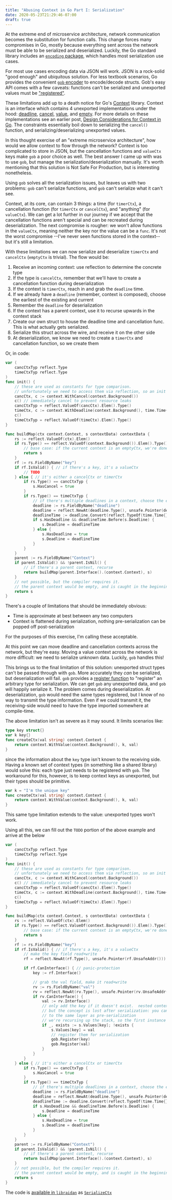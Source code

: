```yaml
---
title: "Abusing Context in Go Part I: Serialization"
date: 2020-05-23T21:29:46-07:00
draft: true
---
```


At the extreme end of microservice architecture, network communication becomes the substitution for function calls.
This change forces many compromises in Go, mostly because everything sent across the network must be able to be serialized and deserialized.
Luckily, the Go standard library includes an [`encoding` package][encoding package], which handles most serialization use cases.

For most use cases encoding data via JSON will work. JSON is a rock-solid "good enough" and ubiquitous solution. 
For less textbook scenarios, Go provides the convenient [`gob` encoder][gob source] to encode/decode structs. 
Gob's easy API comes with a few caveats: functions can't be serialized and unexported values must be ["registered"][gob register].

These limitations add up to a death notice for Go's [Context][go context package] library. 
Context is an interface which contains 4 unexported implementations under the hood: [deadline][timer ctx], [cancel][cancel ctx], [value][value ctx], and [empty][empty ctx]. 
For more details on these implementations see an earlier post, [Design Considerations for Context in Go](/posts/context-in-go/). 
The constraints essentially boil down to serializing the `cancel()` function, and serializing/deserializing unexported values.

In this thought exercise of an "extreme microservice architecture", how would we allow context to flow through the network? 
Context is too complicated to store in JSON, but the cancellation functions and `valueCtx` keys make `gob` a poor choice as well. 
The best answer I came up with was to use `gob`, but manage the serialization/deserialization manually. 
It's worth mentioning that this solution is Not Safe For Production, but is interesting nonetheless.

Using `gob` solves all the serialization issues, but leaves us with two problems: `gob` can't serialize functions, and `gob` can't serialize what it can't see.

Context, at its core, can contain 3 things: a time (for `timerCtx`), a cancellation function (for `timerCtx` or `cancelCtx`), and "anything" (for `valueCtx`). 
We can get a lot further in our journey if we accept that the cancellation functions aren't special and can be recreated during deserialization. 
The next compromise is rougher: we won't allow functions in the `valueCtx`, meaning neither the key nor the value can be a `func`. 
It's not the worst compromise --I've never seen functions stored in the context-- but it's still a limitation.

With these limitations we can now serialize and deserialize `timerCtx` and `cancelCtx` (`emptyCtx` is trivial). 
The flow would be: 
 1. Receive an incoming context: use reflection to determine the concrete type
 1. If the type is `cancelCtx`, remember that we'll have to create a cancellation function during deserialization
 1. If the context is `timerCtx`, reach in and grab the `deadline` time.
 1. If we already have a `deadline` (remember, context is composed), choose the earliest of the existing and current
 1. Remember the `deadline` for deserialization
 1. If the context has a parent context, use it to recurse upwards in the context stack
 1. Create our own struct to house the deadline time and cancellation func.  This is what actually gets serialized.
 1. Serialize this struct across the wire, and receive it on the other side
 1. At deserialization, we know we need to create a `timerCtx` and cancellation function, so we create them

Or, in code:
```go
var (
	cancCtxTyp reflect.Type
	timeCtxTyp reflect.Type
)
func init() {
	// these are used as constants for type comparison.
	// unfortunately we need to access them via reflection, so an init function is required
	cancCtx, c := context.WithCancel(context.Background())
	c() // immediately cancel to prevent resource leaks
	cancCtxTyp = reflect.ValueOf(cancCtx).Elem().Type()
	timeCtx, c := context.WithDeadline(context.Background(), time.Time{})
	c()
	timeCtxTyp = reflect.ValueOf(timeCtx).Elem().Type()
}

func buildMap(ctx context.Context, s contextData) contextData {
	rs := reflect.ValueOf(ctx).Elem()
	if rs.Type() == reflect.ValueOf(context.Background()).Elem().Type() {
		// base case: if the current context is an emptyCtx, we're done.
		return s
	}
	rf := rs.FieldByName("key")
	if rf.IsValid() { // if there's a key, it's a valueCtx
		// TODO
	} else { // it's either a cancelCtx or timerCtx
		if rs.Type() == cancCtxTyp {
			s.HasCancel = true
		}
		if rs.Type() == timeCtxTyp {
			// if there's multiple deadlines in a context, choose the earliest
			deadline := rs.FieldByName("deadline")
			deadline = reflect.NewAt(deadline.Type(), unsafe.Pointer(deadline.UnsafeAddr())).Elem()
			deadlineTime := deadline.Convert(reflect.TypeOf(time.Time{})).Interface().(time.Time)
			if s.HasDeadline && deadlineTime.Before(s.Deadline) {
				s.Deadline = deadlineTime
			} else {
				s.HasDeadline = true
				s.Deadline = deadlineTime
			}
		}
	}
	parent := rs.FieldByName("Context")
	if parent.IsValid() && !parent.IsNil() {
		// if there's a parent context, recurse
		return buildMap(parent.Interface().(context.Context), s)
	}
	// not possible, but the compiler requires it.
	// the parent context would be empty, and is caught in the beginning
	return s
}
```
 
There's a couple of limitations that should be immediately obvious:
 - Time is approximate at best between any two computers
 - Context is flattened during serialization, nothing pre-serialization can be popped off post-serialization

For the purposes of this exercise, I'm calling these acceptable.

At this point we can move deadline and cancellation contexts across the network, but they're easy. 
Moving a value context across the network is more difficult: we need to serialize unknown data. Luckily, `gob` handles this!

This brings us to the final limitation of this solution: unexported struct types can't be passed through with `gob`. 
More accurately they *can* be serialized, but deserialization will fail. 
`gob` provides a [register function][gob register] to "register" an arbitrary type for serialization. 
We can get `gob` any unexported data, and `gob` will happily serialize it.  The problem comes during deserialization. 
At deserialization, `gob` would need the same types registered, but I know of no way to transmit the type information. 
Even if we could transmit it, the receiving-side would need to have the type imported somewhere at compile-time.

The above limitation isn't as severe as it may sound.  It limits scenarios like:
```go
type key struct{}
var k key{}
func createCtx(val string) context.Context {
	return context.WithValue(context.Background(), k, val)
}
```
since the information about the `key` type isn't known to the receiving side. 
Having a known set of context types (in something like a shared library) would solve this: each type just needs to be registered with `gob`. 
The workaround for this, however, is to keep context keys as unexported, but their types should be primitive.
```go
var k = "I'm the unique key"
func createCtx(val string) context.Context {
	return context.WithValue(context.Background(), k, val)
}
``` 
This same type limitation extends to the value: unexported types won't work.

Using all this, we can fill out the `TODO` portion of the above example and arrive at the below
```go
var (
	cancCtxTyp reflect.Type
	timeCtxTyp reflect.Type
)
func init() {
	// these are used as constants for type comparison.
	// unfortunately we need to access them via reflection, so an init function is required
	cancCtx, c := context.WithCancel(context.Background())
	c() // immediately cancel to prevent resource leaks
	cancCtxTyp = reflect.ValueOf(cancCtx).Elem().Type()
	timeCtx, c := context.WithDeadline(context.Background(), time.Time{})
	c()
	timeCtxTyp = reflect.ValueOf(timeCtx).Elem().Type()
}

func buildMap(ctx context.Context, s contextData) contextData {
	rs := reflect.ValueOf(ctx).Elem()
	if rs.Type() == reflect.ValueOf(context.Background()).Elem().Type() {
		// base case: if the current context is an emptyCtx, we're done.
		return s
	}
	rf := rs.FieldByName("key")
	if rf.IsValid() { // if there's a key, it's a valueCtx
		// make the key field read+write
		rf = reflect.NewAt(rf.Type(), unsafe.Pointer(rf.UnsafeAddr())).Elem()

		if rf.CanInterface() { // panic-protection
			key := rf.Interface()

			// grab the val field, make it read+write
			rv := rs.FieldByName("val")
			rv = reflect.NewAt(rv.Type(), unsafe.Pointer(rv.UnsafeAddr())).Elem()
			if rv.CanInterface() {
				val := rv.Interface()
				// only add the key if it doesn't exist.  nested contexts can have the same keys
				// but the concept is lost after serialization: you can't drop things off the stack
				// to the same layer as pre-serialization
				// we're recursing up the stack, so the first instance of the key is the one we want
				if _, exists := s.Values[key]; !exists {
					s.Values[key] = val
					// register them for serialization
					gob.Register(key)
					gob.Register(val)
				}
			}
		}
	} else { // it's either a cancelCtx or timerCtx
		if rs.Type() == cancCtxTyp {
			s.HasCancel = true
		}
		if rs.Type() == timeCtxTyp {
			// if there's multiple deadlines in a context, choose the earliest
			deadline := rs.FieldByName("deadline")
			deadline = reflect.NewAt(deadline.Type(), unsafe.Pointer(deadline.UnsafeAddr())).Elem()
			deadlineTime := deadline.Convert(reflect.TypeOf(time.Time{})).Interface().(time.Time)
			if s.HasDeadline && deadlineTime.Before(s.Deadline) {
				s.Deadline = deadlineTime
			} else {
				s.HasDeadline = true
				s.Deadline = deadlineTime
			}
		}
	}
	parent := rs.FieldByName("Context")
	if parent.IsValid() && !parent.IsNil() {
		// if there's a parent context, recurse
		return buildMap(parent.Interface().(context.Context), s)
	}
	// not possible, but the compiler requires it.
	// the parent context would be empty, and is caught in the beginning
	return s
}
```
The code is [available in `libraidan`][libraidan] as [`SerializeCtx`][SerializeCtx docs]

[encoding package]:https://golang.org/pkg/encoding/
[gob source]:https://golang.org/pkg/encoding/gob/
[gob register]:https://golang.org/pkg/encoding/gob/#Register
[go context package]:https://golang.org/pkg/context/
[timer ctx]:https://golang.org/src/context/context.go#L427
[cancel ctx]:https://golang.org/src/context/context.go#L232
[value ctx]:https://golang.org/src/context/context.go#L513
[empty ctx]:https://golang.org/src/context/context.go#L171
[gob register]:https://golang.org/pkg/encoding/gob/#Register
[libraidan]:https://github.com/raidancampbell/libraidan/
[SerializeCtx docs]:https://godoc.org/github.com/raidancampbell/libraidan/pkg/rruntime#SerializeCtx
